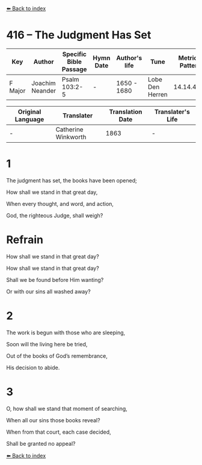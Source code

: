 [⬅️ Back to index](../README.md)

# 416 – The Judgment Has Set

Key | Author   | Specific Bible Passage     |Hymn Date |Author's life |Tune |Metrical Pattern   |Composer/Source                                                                                        
-- | --------- | ---------------------------|----------|--------------|-----|-------------------|-------------   
F Major  | Joachim Neander      | Psalm 103:2-5 | -  | 1650 - 1680 | Lobe Den Herren | 14.14.4.7.8 | Chorale Book for England, 1863 

Original Language | Translater | Translation Date   | Translater's Life     
----------------- | --------- | --------------------|-------------   
\-  | Catherine Winkworth      | 1863 | -  | 1827 - 1878 



# 1

The judgment has set, the books have been opened;

How shall we stand in that great day,

When every thought, and word, and action,

God, the righteous Judge, shall weigh?



# Refrain

How shall we stand in that great day?

How shall we stand in that great day?

Shall we be found before Him wanting?

Or with our sins all washed away?



# 2

The work is begun with those who are sleeping,

Soon will the living here be tried,

Out of the books of God’s remembrance,

His decision to abide.



# 3

O, how shall we stand that moment of searching,

When all our sins those books reveal?

When from that court, each case decided,

Shall be granted no appeal?

[⬅️ Back to index](../README.md)
